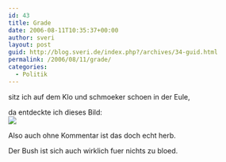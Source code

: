 ```yaml
---
id: 43
title: Grade
date: 2006-08-11T10:35:37+00:00
author: sveri
layout: post
guid: http://blog.sveri.de/index.php?/archives/34-guid.html
permalink: /2006/08/11/grade/
categories:
  - Politik
---
```

sitz ich auf dem Klo und schmoeker schoen in der Eule, 
  
da entdeckte ich dieses Bild:  
![](http://blog.sveri.net/bilder/eule.jpg)

Also auch ohne Kommentar ist das doch echt herb.
  
Der Bush ist sich auch wirklich fuer nichts zu bloed.